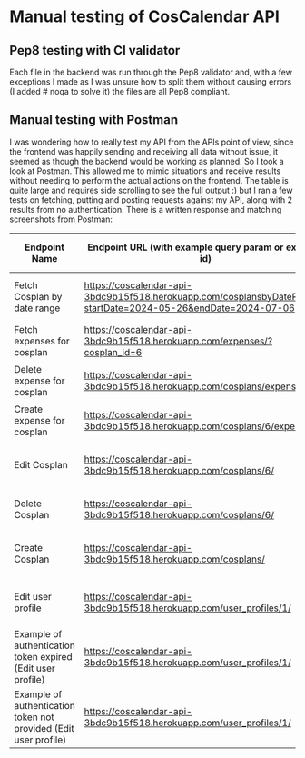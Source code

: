 # Manual testing of CosCalendar API

## Pep8 testing with CI validator

Each file in the backend was run through the Pep8 validator and, with a few exceptions I made as I was unsure how to split them without causing errors (I added # noqa to solve it) the files are all Pep8 compliant.

## Manual testing with Postman

I was wondering how to really test my API from the APIs point of view, since the frontend was happily sending and receiving all data without issue, it seemed as though the backend would be working as planned. So I took a look at Postman.
This allowed me to mimic situations and receive results without needing to perform the actual actions on the frontend. 
The table is quite large and requires side scrolling to see the full output :) but I ran a few tests on fetching, putting and posting requests against my API, along with 2 results from no authentication. There is a  written response and matching screenshots from Postman:

| Endpoint Name | Endpoint URL (with example query param or example id) | cURL (with example token) | Result | Image from Postman |
| --- | --- | --- | --- | --- |
| Fetch Cosplan by date range | https://coscalendar-api-3bdc9b15f518.herokuapp.com/cosplansbyDateRange/?startDate=2024-05-26&endDate=2024-07-06 | ```curl --location 'https://coscalendar-api-3bdc9b15f518.herokuapp.com/cosplansbyDateRange/?startDate=2024-05-26&endDate=2024-07-06' --header 'Cookie: my-app-auth=eyJhbGciOiJIUzI1NiIsInR5cCI6IkpXVCJ9.eyJ0b2tlbl90eXBlIjoiYWNjZXNzIiwiZXhwIjoxNzE5MTY1ODM3LCJpYXQiOjE3MTkxNjU1MzcsImp0aSI6ImU3YjI5ODEyOGM3ODQ3YWE5ODQ5Y2Q1YTM3Y2Y0ZDhjIiwidXNlcl9pZCI6MX0.yDcj37UnjOsQyWuQf1BLOpHbcmwx8Ci0X1fbM_kXZfg; my-refresh-token=eyJhbGciOiJIUzI1NiIsInR5cCI6IkpXVCJ9.eyJ0b2tlbl90eXBlIjoicmVmcmVzaCIsImV4cCI6MTcxOTI1MTkzNywiaWF0IjoxNzE5MTY1NTM3LCJqdGkiOiIyMzcyMGRlYzhjMTM0ZmE2YTQyZDBhMzc5MWEwMmMzMSIsInVzZXJfaWQiOjF9.qos5VmAXD5UO2yssnid2EzdiRf1KG9iKFIwYNIAr1LY'``` | ```{"count":2,"next":null,"previous":null,"results":[{"id":6,"cosplayer":"Emma","cosplay":"Mercy","cosplan_task":"Wrap the wings in worbla","due_date":"2024-06-26","cosplan_details":"Time to dig out the heat gun and warm up the worbal!"},{"id":7,"cosplayer":"Emma","cosplay":"Zelda","cosplan_task":"Sewing time","due_date":"2024-07-05","cosplan_details":"Dig out that bag of sewing materials!"}]}``` | ![postman test 1](https://github.com/emmy-codes/coscalendar-api/assets/70635859/b84ec218-44ba-4724-9035-3cfee643f347) |
| Fetch expenses for cosplan | https://coscalendar-api-3bdc9b15f518.herokuapp.com/expenses/?cosplan_id=6 | ```curl --location 'https://coscalendar-api-3bdc9b15f518.herokuapp.com/expenses/?cosplan_id=6' --header 'Cookie: my-app-auth=eyJhbGciOiJIUzI1NiIsInR5cCI6IkpXVCJ9.eyJ0b2tlbl90eXBlIjoiYWNjZXNzIiwiZXhwIjoxNzE5MTY1ODM3LCJpYXQiOjE3MTkxNjU1MzcsImp0aSI6ImU3YjI5ODEyOGM3ODQ3YWE5ODQ5Y2Q1YTM3Y2Y0ZDhjIiwidXNlcl9pZCI6MX0.yDcj37UnjOsQyWuQf1BLOpHbcmwx8Ci0X1fbM_kXZfg; my-refresh-token=eyJhbGciOiJIUzI1NiIsInR5cCI6IkpXVCJ9.eyJ0b2tlbl90eXBlIjoicmVmcmVzaCIsImV4cCI6MTcxOTI1MTkzNywiaWF0IjoxNzE5MTY1NTM3LCJqdGkiOiIyMzcyMGRlYzhjMTM0ZmE2YTQyZDBhMzc5MWEwMmMzMSIsInVzZXJfaWQiOjF9.qos5VmAXD5UO2yssnid2EzdiRf1KG9iKFIwYNIAr1LY' ``` | ```{"count":2,"next":null,"previous":null,"results":[{"id":37,"cosplayer":"Emma","item_name":"gggg","quantity":1,"unit_price":"2.35","product_link":""},{"id":38,"cosplayer":"Emma","item_name":"sdfsdf","quantity":1,"unit_price":"22.00","product_link":""}]}``` | ![postman test 2](https://github.com/emmy-codes/coscalendar-api/assets/70635859/36f71697-52e1-437c-a580-23ca215ae5f9) |
| Delete expense for cosplan | https://coscalendar-api-3bdc9b15f518.herokuapp.com/cosplans/expenses/19/ | ```curl --location --request DELETE 'https://coscalendar-api-3bdc9b15f518.herokuapp.com/cosplans/expenses/19/' --header 'Cookie: my-app-auth=eyJhbGciOiJIUzI1NiIsInR5cCI6IkpXVCJ9.eyJ0b2tlbl90eXBlIjoiYWNjZXNzIiwiZXhwIjoxNzE5MTY2ODk3LCJpYXQiOjE3MTkxNjY1OTcsImp0aSI6IjUwYzZjOTNkOTI5ODRmYTZiM2IyMTNiMjdiMzNjMzY5IiwidXNlcl9pZCI6MX0.m87HD87fe7UTTDaDd2FuzfA30FhkWRTYRkkyp8MjNC8; my-refresh-token=eyJhbGciOiJIUzI1NiIsInR5cCI6IkpXVCJ9.eyJ0b2tlbl90eXBlIjoicmVmcmVzaCIsImV4cCI6MTcxOTI1Mjk5NywiaWF0IjoxNzE5MTY2NTk3LCJqdGkiOiIzOWY5ZTgwZmZkMmI0ZTIxYjZhMWM5YTZmODhjZjE3MiIsInVzZXJfaWQiOjF9.YNoonbeiizJ-bSG9Y-4-FOsNemoo-kAjFJs0wDecFaA'``` | **empty** | ![postman test 3](https://github.com/emmy-codes/coscalendar-api/assets/70635859/62e88e20-16d1-4c83-8f59-43955777c938) | 
| Create expense for cosplan | https://coscalendar-api-3bdc9b15f518.herokuapp.com/cosplans/6/expenses/ | ```curl --location 'https://coscalendar-api-3bdc9b15f518.herokuapp.com/cosplans/6/expenses/' --header 'Cookie: my-app-auth=eyJhbGciOiJIUzI1NiIsInR5cCI6IkpXVCJ9.eyJ0b2tlbl90eXBlIjoiYWNjZXNzIiwiZXhwIjoxNzE5MTY2Mjc2LCJpYXQiOjE3MTkxNjU5NzYsImp0aSI6ImE1ZmE5MjI2NDIxYzRlY2Y4ZjdlNmE3MzY5YWNjYTY1IiwidXNlcl9pZCI6MX0.4wjBXQj0LK6LW0wh7KLZ8FTDO-IyQKSzNqPchGFrsho; my-refresh-token=eyJhbGciOiJIUzI1NiIsInR5cCI6IkpXVCJ9.eyJ0b2tlbl90eXBlIjoicmVmcmVzaCIsImV4cCI6MTcxOTI1MjM3NiwiaWF0IjoxNzE5MTY1OTc2LCJqdGkiOiI5YWMyMjg1MjIyOGY0NjZlYjYyMGUxYWE1MWYzN2QyYyIsInVzZXJfaWQiOjF9._y9IWszpC-vxr4eHuCXjC22DOtf8wImCtt2XkaHGHLk' --form 'item_name="Something"' --form 'unit_price="13"' --form 'quantity="1"' --form 'cosplan_id="6"' --form 'cosplayer_id="1"' --form 'product_link=""'``` | ```{"id":41,"cosplayer":"Emma","item_name":"Something","quantity":1,"unit_price":"13.00","product_link":""}``` | ![postman test 4](https://github.com/emmy-codes/coscalendar-api/assets/70635859/f719b327-7735-4b40-9394-645a901bb8a0) |
| Edit Cosplan | https://coscalendar-api-3bdc9b15f518.herokuapp.com/cosplans/6/ | ```curl --location --request PUT 'https://coscalendar-api-3bdc9b15f518.herokuapp.com/cosplans/6/' --header 'Cookie: my-app-auth=eyJhbGciOiJIUzI1NiIsInR5cCI6IkpXVCJ9.eyJ0b2tlbl90eXBlIjoiYWNjZXNzIiwiZXhwIjoxNzE5MTY2NjE4LCJpYXQiOjE3MTkxNjYzMTgsImp0aSI6ImFiYzI1ZDA0ZjA2NTQ4YThiNWVmYjg5MGY2MTVkZTVlIiwidXNlcl9pZCI6MX0.JlMrf-TBvNhwmpucrRoZjeRxjk_TiCy3nYKTrW_siOw; my-refresh-token=eyJhbGciOiJIUzI1NiIsInR5cCI6IkpXVCJ9.eyJ0b2tlbl90eXBlIjoicmVmcmVzaCIsImV4cCI6MTcxOTI1MjcxOCwiaWF0IjoxNzE5MTY2MzE4LCJqdGkiOiI5N2M2NTc1ODRhOTQ0NDdkYmQwZWFjZTVhMjU3M2EyNCIsInVzZXJfaWQiOjF9.TZ9IHvL0ADQJONcaso-hD84ZhulaQJBxbCeU9nW66Qw' --header 'Content-Type: application/json' --data '{"id":6,"cosplayer":"Emma","cosplay":"Mercyadadde","cosplan_task":"Wrap the wings in worbla","due_date":"2024-06-26","cosplan_details":"Time to dig out the heat gun and warm up the worbal!"}'``` | ```{"id":6,"cosplayer":"Emma","cosplay":"Mercyadadde","cosplan_task":"Wrap the wings in worbla","due_date":"2024-06-26","cosplan_details":"Time to dig out the heat gun and warm up the worbal!"}``` | ![postman test 5](https://github.com/emmy-codes/coscalendar-api/assets/70635859/589c701c-170b-4e98-a64a-de03ecb883e0) |
| Delete Cosplan | https://coscalendar-api-3bdc9b15f518.herokuapp.com/cosplans/6/ | ```curl --location --request DELETE 'https://coscalendar-api-3bdc9b15f518.herokuapp.com/cosplans/6/' --header 'Cookie: my-app-auth=eyJhbGciOiJIUzI1NiIsInR5cCI6IkpXVCJ9.eyJ0b2tlbl90eXBlIjoiYWNjZXNzIiwiZXhwIjoxNzE5MTY2NjE4LCJpYXQiOjE3MTkxNjYzMTgsImp0aSI6ImFiYzI1ZDA0ZjA2NTQ4YThiNWVmYjg5MGY2MTVkZTVlIiwidXNlcl9pZCI6MX0.JlMrf-TBvNhwmpucrRoZjeRxjk_TiCy3nYKTrW_siOw; my-refresh-token=eyJhbGciOiJIUzI1NiIsInR5cCI6IkpXVCJ9.eyJ0b2tlbl90eXBlIjoicmVmcmVzaCIsImV4cCI6MTcxOTI1MjcxOCwiaWF0IjoxNzE5MTY2MzE4LCJqdGkiOiI5N2M2NTc1ODRhOTQ0NDdkYmQwZWFjZTVhMjU3M2EyNCIsInVzZXJfaWQiOjF9.TZ9IHvL0ADQJONcaso-hD84ZhulaQJBxbCeU9nW66Qw'``` | **empty** | ![postman test 6](https://github.com/emmy-codes/coscalendar-api/assets/70635859/7fd3c3a4-1ba5-4054-9e1a-37c40068ec12) |
| Create Cosplan | https://coscalendar-api-3bdc9b15f518.herokuapp.com/cosplans/ | ```curl --location 'https://coscalendar-api-3bdc9b15f518.herokuapp.com/cosplans/' --header 'Cookie: my-app-auth=eyJhbGciOiJIUzI1NiIsInR5cCI6IkpXVCJ9.eyJ0b2tlbl90eXBlIjoiYWNjZXNzIiwiZXhwIjoxNzE5MTY2NjE4LCJpYXQiOjE3MTkxNjYzMTgsImp0aSI6ImFiYzI1ZDA0ZjA2NTQ4YThiNWVmYjg5MGY2MTVkZTVlIiwidXNlcl9pZCI6MX0.JlMrf-TBvNhwmpucrRoZjeRxjk_TiCy3nYKTrW_siOw; my-refresh-token=eyJhbGciOiJIUzI1NiIsInR5cCI6IkpXVCJ9.eyJ0b2tlbl90eXBlIjoicmVmcmVzaCIsImV4cCI6MTcxOTI1MjcxOCwiaWF0IjoxNzE5MTY2MzE4LCJqdGkiOiI5N2M2NTc1ODRhOTQ0NDdkYmQwZWFjZTVhMjU3M2EyNCIsInVzZXJfaWQiOjF9.TZ9IHvL0ADQJONcaso-hD84ZhulaQJBxbCeU9nW66Qw' --header 'Content-Type: application/json' --data '{"cosplayer":"Emma","cosplay":"Mercyadadde","cosplan_task":"Wrap the wings in worbla","due_date":"2024-06-26","cosplan_details":"Time to dig out the heat gun and warm up the worbal!"}'``` | ```{"id":21,"cosplayer":"Emma","cosplay":"Mercyadadde","cosplan_task":"Wrap the wings in worbla","due_date":"2024-06-26","cosplan_details":"Time to dig out the heat gun and warm up the worbal!"}``` | ![postman test 7](https://github.com/emmy-codes/coscalendar-api/assets/70635859/e3a8b4f4-3fae-44de-824c-ca953723b0c3) |
| Edit user profile | https://coscalendar-api-3bdc9b15f518.herokuapp.com/user_profiles/1/ | ```curl --location --request PUT 'https://coscalendar-api-3bdc9b15f518.herokuapp.com/user_profiles/1/' --header 'Cookie: my-app-auth=eyJhbGciOiJIUzI1NiIsInR5cCI6IkpXVCJ9.eyJ0b2tlbl90eXBlIjoiYWNjZXNzIiwiZXhwIjoxNzE5MTY2ODk3LCJpYXQiOjE3MTkxNjY1OTcsImp0aSI6IjUwYzZjOTNkOTI5ODRmYTZiM2IyMTNiMjdiMzNjMzY5IiwidXNlcl9pZCI6MX0.m87HD87fe7UTTDaDd2FuzfA30FhkWRTYRkkyp8MjNC8; my-refresh-token=eyJhbGciOiJIUzI1NiIsInR5cCI6IkpXVCJ9.eyJ0b2tlbl90eXBlIjoicmVmcmVzaCIsImV4cCI6MTcxOTI1Mjk5NywiaWF0IjoxNzE5MTY2NTk3LCJqdGkiOiIzOWY5ZTgwZmZkMmI0ZTIxYjZhMWM5YTZmODhjZjE3MiIsInVzZXJfaWQiOjF9.YNoonbeiizJ-bSG9Y-4-FOsNemoo-kAjFJs0wDecFaA' --header 'Content-Type: application/json' --data '{"id":1,"cosplayer":"Emma","is_cosplayer":true,"name":"","user_bio":"Very tired nerd that needs a break - edit test ❤️","fave_cosplay":"Bo Katandeededea","next_convention":"ComicCon Winter 2024"}'``` | ```{"id":1,"cosplayer":"Emma","is_cosplayer":true,"name":"","user_bio":"Very tired nerd that needs a break - edit test ❤️","fave_cosplay":"Bo Katandeededea","next_convention":"ComicCon Winter 2024"}``` | ![postman test 8](https://github.com/emmy-codes/coscalendar-api/assets/70635859/8a4aa4c9-9e72-4a89-b58c-349199bef97b) |
| Example of authentication token expired (Edit user profile) | https://coscalendar-api-3bdc9b15f518.herokuapp.com/user_profiles/1/ | ```curl --location --request PUT 'https://coscalendar-api-3bdc9b15f518.herokuapp.com/user_profiles/1/' --header 'Cookie: my-app-auth=eyJhbGciOiJIUzI1NiIsInR5cCI6IkpXVCJ9.eyJ0b2tlbl90eXBlIjoiYWNjZXNzIiwiZXhwIjoxNzE5MTY2ODk3LCJpYXQiOjE3MTkxNjY1OTcsImp0aSI6IjUwYzZjOTNkOTI5ODRmYTZiM2IyMTNiMjdiMzNjMzY5IiwidXNlcl9pZCI6MX0.m87HD87fe7UTTDaDd2FuzfA30FhkWRTYRkkyp8MjNC8; my-refresh-token=eyJhbGciOiJIUzI1NiIsInR5cCI6IkpXVCJ9.eyJ0b2tlbl90eXBlIjoicmVmcmVzaCIsImV4cCI6MTcxOTI1Mjk5NywiaWF0IjoxNzE5MTY2NTk3LCJqdGkiOiIzOWY5ZTgwZmZkMmI0ZTIxYjZhMWM5YTZmODhjZjE3MiIsInVzZXJfaWQiOjF9.YNoonbeiizJ-bSG9Y-4-FOsNemoo-kAjFJs0wDecFaA' --header 'Content-Type: application/json' --data '{"id":1,"cosplayer":"Emma","is_cosplayer":true,"name":"","user_bio":"Very tired nerd that needs a break - edit test ❤️","fave_cosplay":"Bo Katandeededea","next_convention":"ComicCon Winter 2024"}'``` | ```{"detail":"Given token not valid for any token type","code":"token_not_valid","messages":[{"token_class":"AccessToken","token_type":"access","message":"Token is invalid or expired"}]}``` | ![postman test 9](https://github.com/emmy-codes/coscalendar-api/assets/70635859/26426a39-2cba-4c96-909d-e4974e655491) |
| Example of authentication token not provided (Edit user profile) | https://coscalendar-api-3bdc9b15f518.herokuapp.com/user_profiles/1/ | ```curl --location --request PUT 'https://coscalendar-api-3bdc9b15f518.herokuapp.com/user_profiles/1/' --header 'Content-Type: application/json' --data '{"id":1,"cosplayer":"Emma","is_cosplayer":true,"name":"","user_bio":"Very tired nerd that needs a break - edit test ❤️","fave_cosplay":"Bo Katandeededea","next_convention":"ComicCon Winter 2024"}'``` | ```{"detail":"Authentication credentials were not provided."}``` | ![postman test 10](https://github.com/emmy-codes/coscalendar-api/assets/70635859/50e1cb34-3b48-4293-88bd-51c89bf3b1d5) |
